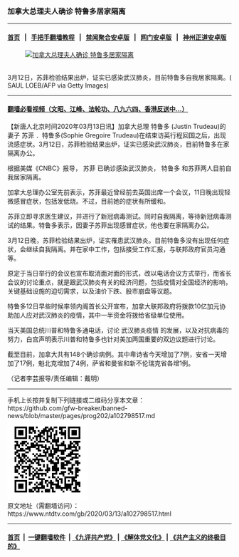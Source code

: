 ### 加拿大总理夫人确诊 特鲁多居家隔离
------------------------

#### [首页](https://github.com/gfw-breaker/banned-news/blob/master/README.md) &nbsp;&nbsp;|&nbsp;&nbsp; [手把手翻墙教程](https://github.com/gfw-breaker/guides/wiki) &nbsp;&nbsp;|&nbsp;&nbsp; [禁闻聚合安卓版](https://github.com/gfw-breaker/bn-android) &nbsp;&nbsp;|&nbsp;&nbsp; [网门安卓版](https://github.com/oGate2/oGate) &nbsp;&nbsp;|&nbsp;&nbsp; [神州正道安卓版](https://github.com/SzzdOgate/update) 



<div><div class="featured_image">
 <a href="https://i.ntdtv.com/assets/uploads/2020/03/GettyImages-969781616.jpg" target="_blank">
  <figure>
   <img alt="加拿大总理夫人确诊 特鲁多居家隔离" src="https://i.ntdtv.com/assets/uploads/2020/03/GettyImages-969781616-800x450.jpg"/>
  </figure><br/>
 </a>
 <span class="caption">
  3月12日，苏菲检验结果出炉，证实已感染武汉肺炎，目前特鲁多自我居家隔离。( SAUL LOEB/AFP via Getty Images)
 </span>
</div>
</div><hr/>

#### [翻墙必看视频（文昭、江峰、法轮功、八九六四、香港反送中...）](https://github.com/gfw-breaker/banned-news/blob/master/pages/link3.md)

<div><div class="post_content" itemprop="articleBody">
 <p>
  【新唐人北京时间2020年03月13日讯】加拿大总理
  <ok href="https://www.ntdtv.com/gb/特鲁多.htm">
   特鲁多
  </ok>
  (Justin Trudeau)的妻子
  <ok href="https://www.ntdtv.com/gb/苏菲.htm">
   苏菲
  </ok>
  ．特鲁多(Sophie Gregoire Trudeau)在结束访英行程回国之后，出现流感症状。3月12日，苏菲检验结果出炉，证实已感染武汉肺炎，目前特鲁多在家隔离办公。
 </p>
 <p>
  根据美媒《CNBC》报导，
  <ok href="https://www.ntdtv.com/gb/苏菲.htm">
   苏菲
  </ok>
  已确诊感染武汉肺炎，
  <ok href="https://www.ntdtv.com/gb/特鲁多.htm">
   特鲁多
  </ok>
  和苏菲两人目前自我居家隔离。
 </p>
 <p>
  加拿大总理办公室先前表示，苏菲最近曾经前去英国出席一个会议，11日晚出现轻微感冒症状，包括发低烧。不过，目前她的症状有所缓和。
 </p>
 <p>
  苏菲立即寻求医生建议，并进行了新冠病毒测试。同时自我隔离，等待新冠病毒测试的结果。特鲁多表示，因妻子苏菲出现感冒症状，他也要在家隔离办公。
 </p>
 <p>
  3月12日晚，苏菲检验结果出炉，证实罹患武汉肺炎。目前特鲁多没有出现任何症状，会继续自我隔离。并在家中工作，包括接受工作汇报，与联邦政府官员沟通等。
 </p>
 <p>
  原定于当日举行的会议也宣布取消面对面的形式，改以电话会议方式举行，而省长会议的讨论重点，就是跟武汉肺炎有关的经济问题，包括疫情对全国经济的影响，关键基础设施的迫切需求，以及油价下跌、股市崩盘等议题。
 </p>
 <p>
  特鲁多12日早些时候率领内阁首长公开宣布，加拿大联邦政府将拨款10亿加元协助加人应对武汉肺炎的疫情，其中一半资金将拨给省级单位使用。
 </p>
 <p>
  当天美国总统川普和特鲁多通电话，讨论
  <ok href="https://www.ntdtv.com/gb/442749.htm">
   武汉肺炎疫情
  </ok>
  的发展，以及对抗病毒的努力，白宫声明表示川普和特鲁多也针对美加两国重要的双边议题进行讨论。
 </p>
 <p>
  截至目前，加拿大共有148个确诊病例。其中卑诗省今天增加了7例，安省一天增加了17例，魁北克增加了4例，萨省和曼省和新不伦瑞克省各增1例。
 </p>
 <p>
  （记者李芸报导/责任编辑：戴明）
 </p>
 <div class="single_ad">
 </div>
</div>
</div>
<hr/>
手机上长按并复制下列链接或二维码分享本文章：<br/>
https://github.com/gfw-breaker/banned-news/blob/master/pages/prog202/a102798517.md <br/>
<a href='https://github.com/gfw-breaker/banned-news/blob/master/pages/prog202/a102798517.md'><img src='https://github.com/gfw-breaker/banned-news/blob/master/pages/prog202/a102798517.md.png'/></a> <br/>
原文地址（需翻墙访问）：https://www.ntdtv.com/gb/2020/03/13/a102798517.html


------------------------
#### [首页](https://github.com/gfw-breaker/banned-news/blob/master/README.md) &nbsp;|&nbsp; [一键翻墙软件](https://github.com/gfw-breaker/nogfw/blob/master/README.md) &nbsp;| [《九评共产党》](https://github.com/gfw-breaker/9ping.md/blob/master/README.md#九评之一评共产党是什么) | [《解体党文化》](https://github.com/gfw-breaker/jtdwh.md/blob/master/README.md) | [《共产主义的终极目的》](https://github.com/gfw-breaker/gczydzjmd.md/blob/master/README.md)


<img src='http://gfw-breaker.win/banned-news/pages/prog202/a102798517.md' width='0px' height='0px'/>